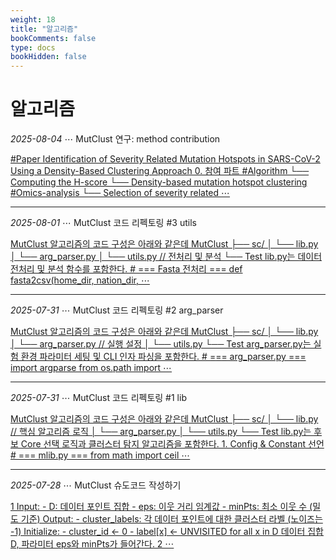 ```yaml
---
weight: 18
title: "알고리즘"
bookComments: false
type: docs
bookHidden: false
---
```


# 알고리즘

*2025-08-04* ⋯ MutClust 연구: method contribution

[#Paper Identification of Severity Related Mutation Hotspots in SARS-CoV-2 Using a Density-Based Clustering Approach  0. 참여 파트 #Algorithm └── Computing the H-score └── Density-based mutation hotspot clustering #Omics-analysis └── Selection of severity related ⋯](https://yshghid.github.io/docs/study/algorithm/algo10/)

---

*2025-08-01* ⋯ MutClust 코드 리펙토링 #3 utils

[MutClust 알고리즘의 코드 구성은 아래와 같은데 MutClust ├── sc/ │    └── lib.py │    └── arg_parser.py │    └── utils.py // 전처리 및 분석 └── Test lib.py는 데이터 전처리 및 분석 함수를 포함한다. # === Fasta 전처리 === def fasta2csv(home_dir, nation_dir, ⋯](https://yshghid.github.io/docs/study/algorithm/algo9/)

---

*2025-07-31* ⋯ MutClust 코드 리펙토링 #2 arg_parser

[MutClust 알고리즘의 코드 구성은 아래와 같은데 MutClust ├── sc/ │    └── lib.py  │    └── arg_parser.py // 실행 설정 │    └── utils.py └── Test arg_parser.py는 실험 환경 파라미터 세팅 및 CLI 인자 파싱을 포함한다. # === arg_parser.py ===
import argparse from os.path import ⋯](https://yshghid.github.io/docs/study/algorithm/algo2/)


---

*2025-07-31* ⋯ MutClust 코드 리펙토링 #1 lib

[MutClust 알고리즘의 코드 구성은 아래와 같은데 MutClust ├── sc/ │    └── lib.py // 핵심 알고리즘 로직 │    └── arg_parser.py │    └── utils.py └── Test lib.py는 후보 Core 선택 로직과 클러스터 탐지 알고리즘을 포함한다. 1. Config & Constant 선언 # === mlib.py === from math import ceil ⋯](https://yshghid.github.io/docs/study/algorithm/algo1/)

---

*2025-07-28* ⋯ MutClust 슈도코드 작성하기

[1 Input: - D: 데이터 포인트 집합 - eps: 이웃 거리 임계값 - minPts: 최소 이웃 수 (밀도 기준) Output: - cluster_labels: 각 데이터 포인트에 대한 클러스터 라벨 (노이즈는 -1) Initialize: - cluster_id ← 0 - label[x] ← UNVISITED for all x in D 데이터 집합 D, 파라미터 eps와 minPts가 들어간다. 2 ⋯](https://yshghid.github.io/docs/study/ai/ai10/)

#
